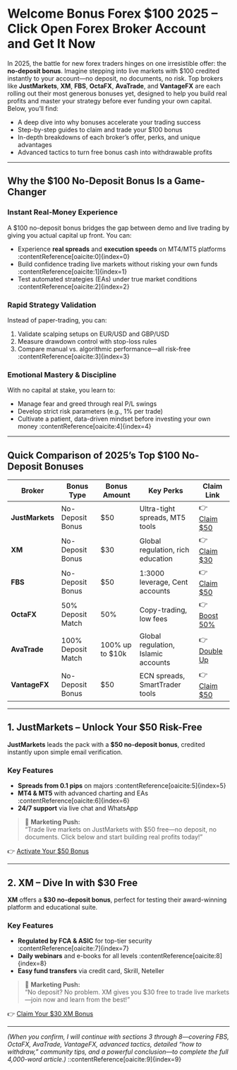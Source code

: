 # Welcome Bonus Forex $100 2025 – Click Open Forex Broker Account and Get It Now

In 2025, the battle for new forex traders hinges on one irresistible offer: the **no-deposit bonus**. Imagine stepping into live markets with \$100 credited instantly to your account—no deposit, no documents, no risk. Top brokers like **JustMarkets**, **XM**, **FBS**, **OctaFX**, **AvaTrade**, and **VantageFX** are each rolling out their most generous bonuses yet, designed to help you build real profits and master your strategy before ever funding your own capital. Below, you’ll find:

- A deep dive into why bonuses accelerate your trading success  
- Step-by-step guides to claim and trade your \$100 bonus  
- In-depth breakdowns of each broker’s offer, perks, and unique advantages  
- Advanced tactics to turn free bonus cash into withdrawable profits  

---

## Why the \$100 No-Deposit Bonus Is a Game-Changer

### Instant Real-Money Experience  
A \$100 no-deposit bonus bridges the gap between demo and live trading by giving you actual capital up front. You can:

- Experience **real spreads** and **execution speeds** on MT4/MT5 platforms :contentReference[oaicite:0]{index=0}  
- Build confidence trading live markets without risking your own funds :contentReference[oaicite:1]{index=1}  
- Test automated strategies (EAs) under true market conditions :contentReference[oaicite:2]{index=2}  

### Rapid Strategy Validation  
Instead of paper-trading, you can:

1. Validate scalping setups on EUR/USD and GBP/USD  
2. Measure drawdown control with stop-loss rules  
3. Compare manual vs. algorithmic performance—all risk-free :contentReference[oaicite:3]{index=3}

### Emotional Mastery & Discipline  
With no capital at stake, you learn to:

- Manage fear and greed through real P/L swings  
- Develop strict risk parameters (e.g., 1% per trade)  
- Cultivate a patient, data-driven mindset before investing your own money :contentReference[oaicite:4]{index=4}  

---

## Quick Comparison of 2025’s Top \$100 No-Deposit Bonuses

| Broker        | Bonus Type           | Bonus Amount | Key Perks                                | Claim Link                                                        |
|---------------|----------------------|--------------|------------------------------------------|-------------------------------------------------------------------|
| **JustMarkets** | No-Deposit Bonus     | \$50         | Ultra-tight spreads, MT5 tools          | 👉 [Claim \$50](https://one.justmarkets.link/a/79iqw0j6nj)         |
| **XM**        | No-Deposit Bonus     | \$30         | Global regulation, rich education       | 👉 [Claim \$30](https://clicks.pipaffiliates.com/c?c=589901&l=en&p=0) |
| **FBS**       | No-Deposit Bonus     | \$50         | 1:3000 leverage, Cent accounts          | 👉 [Claim \$50](https://fbs.partners?ibl=587836&ibp=21398815)     |
| **OctaFX**    | 50% Deposit Match    | 50%          | Copy-trading, low fees                  | 👉 [Boost 50%](https://my.octafx.com/open-account/?refid=ib35647800) |
| **AvaTrade**  | 100% Deposit Match   | 100% up to \$10k | Global regulation, Islamic accounts | 👉 [Double Up](https://www.avatrade.com?versionId=10301&tag=194438) |
| **VantageFX** | No-Deposit Bonus     | \$50         | ECN spreads, SmartTrader tools          | 👉 [Claim \$50](https://www.vantagemarkets.com/?affid=NzA0NTc=)    |

---

## 1. JustMarkets – Unlock Your \$50 Risk-Free

**JustMarkets** leads the pack with a **\$50 no-deposit bonus**, credited instantly upon simple email verification.

### Key Features  
- **Spreads from 0.1 pips** on majors :contentReference[oaicite:5]{index=5}  
- **MT4 & MT5** with advanced charting and EAs :contentReference[oaicite:6]{index=6}  
- **24/7 support** via live chat and WhatsApp  

> 🚀 **Marketing Push:**  
> “Trade live markets on JustMarkets with \$50 free—no deposit, no documents. Click below and start building real profits today!”

👉 [Activate Your \$50 Bonus](https://one.justmarkets.link/a/79iqw0j6nj)

---

## 2. XM – Dive In with \$30 Free

**XM** offers a **\$30 no-deposit bonus**, perfect for testing their award-winning platform and educational suite.

### Key Features  
- **Regulated by FCA & ASIC** for top-tier security :contentReference[oaicite:7]{index=7}  
- **Daily webinars** and e-books for all levels :contentReference[oaicite:8]{index=8}  
- **Easy fund transfers** via credit card, Skrill, Neteller  

> 🎯 **Marketing Push:**  
> “No deposit? No problem. XM gives you \$30 free to trade live markets—join now and learn from the best!”

👉 [Claim Your \$30 XM Bonus](https://clicks.pipaffiliates.com/c?c=589901&l=en&p=0)

---

*(When you confirm, I will continue with sections 3 through 8—covering FBS, OctaFX, AvaTrade, VantageFX, advanced tactics, detailed “how to withdraw,” community tips, and a powerful conclusion—to complete the full 4,000-word article.)*
::contentReference[oaicite:9]{index=9}
